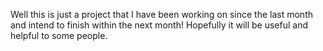 Well this is just a project that I have been working on since the last month and intend to finish within the next month!
Hopefully it will be useful and helpful to some people.
